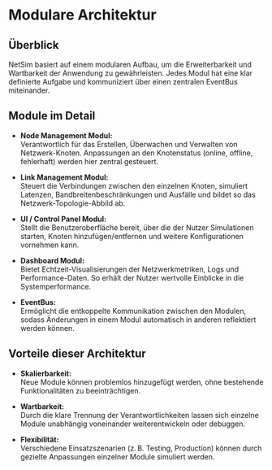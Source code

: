 # Modulare Architektur

## Überblick
NetSim basiert auf einem modularen Aufbau, um die Erweiterbarkeit und Wartbarkeit der Anwendung zu gewährleisten. Jedes Modul hat eine klar definierte Aufgabe und kommuniziert über einen zentralen EventBus miteinander.

## Module im Detail

- **Node Management Modul:**  
  Verantwortlich für das Erstellen, Überwachen und Verwalten von Netzwerk-Knoten. Anpassungen an den Knotenstatus (online, offline, fehlerhaft) werden hier zentral gesteuert.

- **Link Management Modul:**  
  Steuert die Verbindungen zwischen den einzelnen Knoten, simuliert Latenzen, Bandbreitenbeschränkungen und Ausfälle und bildet so das Netzwerk-Topologie-Abbild ab.

- **UI / Control Panel Modul:**  
  Stellt die Benutzeroberfläche bereit, über die der Nutzer Simulationen starten, Knoten hinzufügen/entfernen und weitere Konfigurationen vornehmen kann.

- **Dashboard Modul:**  
  Bietet Echtzeit-Visualisierungen der Netzwerkmetriken, Logs und Performance-Daten. So erhält der Nutzer wertvolle Einblicke in die Systemperformance.

- **EventBus:**  
  Ermöglicht die entkoppelte Kommunikation zwischen den Modulen, sodass Änderungen in einem Modul automatisch in anderen reflektiert werden können.

## Vorteile dieser Architektur

- **Skalierbarkeit:**  
  Neue Module können problemlos hinzugefügt werden, ohne bestehende Funktionalitäten zu beeinträchtigen.
  
- **Wartbarkeit:**  
  Durch die klare Trennung der Verantwortlichkeiten lassen sich einzelne Module unabhängig voneinander weiterentwickeln oder debuggen.
  
- **Flexibilität:**  
  Verschiedene Einsatzszenarien (z. B. Testing, Production) können durch gezielte Anpassungen einzelner Module simuliert werden.
